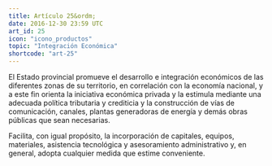 ```yaml
---
title: Artículo 25&ordm;
date: 2016-12-30 23:59 UTC
art_id: 25
icon: "icono_productos"
topic: "Integración Económica"
shortcode: "art-25"
---
```

El Estado provincial promueve el desarrollo e integración económicos de las diferentes zonas de su territorio, en correlación con la economía nacional, y a este fin orienta la iniciativa económica privada y la estimula mediante una adecuada política tributaria y crediticia y la construcción de vías de comunicación, canales, plantas generadoras de energía y demás obras públicas que sean necesarias.

Facilita, con igual propósito, la incorporación de capitales, equipos, materiales, asistencia tecnológica y asesoramiento administrativo y, en general, adopta cualquier medida que estime conveniente.
